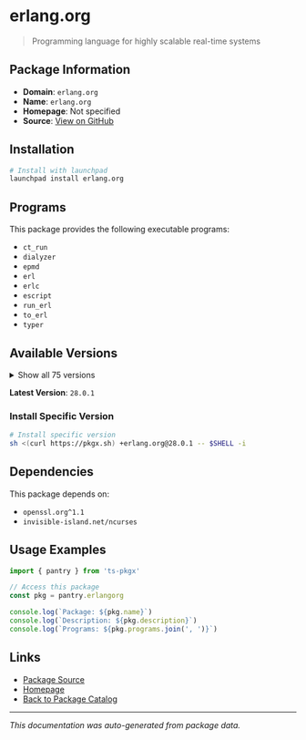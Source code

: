 # erlang.org

> Programming language for highly scalable real-time systems

## Package Information

- **Domain**: `erlang.org`
- **Name**: `erlang.org`
- **Homepage**: Not specified
- **Source**: [View on GitHub](https://github.com/pkgxdev/pantry/tree/main/projects/erlang.org/package.yml)

## Installation

```bash
# Install with launchpad
launchpad install erlang.org
```

## Programs

This package provides the following executable programs:

- `ct_run`
- `dialyzer`
- `epmd`
- `erl`
- `erlc`
- `escript`
- `run_erl`
- `to_erl`
- `typer`

## Available Versions

<details>
<summary>Show all 75 versions</summary>

- `28.0.1`, `28.0.0`, `27.3.4.1`, `27.3.4`, `27.3.3`
- `27.3.2`, `27.3.1`, `27.3.0`, `27.2.4`, `27.2.3`
- `27.2.2`, `27.2.1`, `27.2.0`, `27.1.3`, `27.1.2`
- `27.1.1`, `27.1.0`, `27.0.1`, `27.0.0`, `26.2.5.9`
- `26.2.5.8`, `26.2.5.7`, `26.2.5.6`, `26.2.5.5`, `26.2.5.4`
- `26.2.5.3`, `26.2.5.2`, `26.2.5.13`, `26.2.5.12`, `26.2.5.11`
- `26.2.5.10`, `26.2.5.1`, `26.2.5`, `26.2.4`, `26.2.2`
- `26.2.1`, `26.2.0`, `26.1.2`, `26.1.1`, `26.1.0`
- `26.0.2`, `26.0.1`, `26.0.0`, `25.3.2.9`, `25.3.2.8`
- `25.3.2.7`, `25.3.2.6`, `25.3.2.5`, `25.3.2.4`, `25.3.2.3`
- `25.3.2.21`, `25.3.2.20`, `25.3.2.2`, `25.3.2.19`, `25.3.2.18`
- `25.3.2.17`, `25.3.2.16`, `25.3.2.15`, `25.3.2.14`, `25.3.2.13`
- `25.3.2.12`, `25.3.2.11`, `25.3.2.10`, `25.3.2.1`, `25.3.2`
- `25.3.1`, `25.3.0`, `25.2.2`, `24.3.4.17`, `24.3.4.16`
- `24.3.4.15`, `24.3.4.14`, `24.3.4.13`, `24.3.4.12`, `24.3.4.11`

</details>

**Latest Version**: `28.0.1`

### Install Specific Version

```bash
# Install specific version
sh <(curl https://pkgx.sh) +erlang.org@28.0.1 -- $SHELL -i
```

## Dependencies

This package depends on:

- `openssl.org^1.1`
- `invisible-island.net/ncurses`

## Usage Examples

```typescript
import { pantry } from 'ts-pkgx'

// Access this package
const pkg = pantry.erlangorg

console.log(`Package: ${pkg.name}`)
console.log(`Description: ${pkg.description}`)
console.log(`Programs: ${pkg.programs.join(', ')}`)
```

## Links

- [Package Source](https://github.com/pkgxdev/pantry/tree/main/projects/erlang.org/package.yml)
- [Homepage](#)
- [Back to Package Catalog](../../package-catalog.md)

---

*This documentation was auto-generated from package data.*
